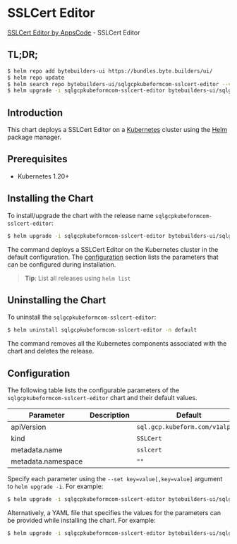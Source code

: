 # SSLCert Editor

[SSLCert Editor by AppsCode](https://byte.builders) - SSLCert Editor

## TL;DR;

```bash
$ helm repo add bytebuilders-ui https://bundles.byte.builders/ui/
$ helm repo update
$ helm search repo bytebuilders-ui/sqlgcpkubeformcom-sslcert-editor --version=v0.4.18
$ helm upgrade -i sqlgcpkubeformcom-sslcert-editor bytebuilders-ui/sqlgcpkubeformcom-sslcert-editor -n default --create-namespace --version=v0.4.18
```

## Introduction

This chart deploys a SSLCert Editor on a [Kubernetes](http://kubernetes.io) cluster using the [Helm](https://helm.sh) package manager.

## Prerequisites

- Kubernetes 1.20+

## Installing the Chart

To install/upgrade the chart with the release name `sqlgcpkubeformcom-sslcert-editor`:

```bash
$ helm upgrade -i sqlgcpkubeformcom-sslcert-editor bytebuilders-ui/sqlgcpkubeformcom-sslcert-editor -n default --create-namespace --version=v0.4.18
```

The command deploys a SSLCert Editor on the Kubernetes cluster in the default configuration. The [configuration](#configuration) section lists the parameters that can be configured during installation.

> **Tip**: List all releases using `helm list`

## Uninstalling the Chart

To uninstall the `sqlgcpkubeformcom-sslcert-editor`:

```bash
$ helm uninstall sqlgcpkubeformcom-sslcert-editor -n default
```

The command removes all the Kubernetes components associated with the chart and deletes the release.

## Configuration

The following table lists the configurable parameters of the `sqlgcpkubeformcom-sslcert-editor` chart and their default values.

|     Parameter      | Description |                  Default                   |
|--------------------|-------------|--------------------------------------------|
| apiVersion         |             | <code>sql.gcp.kubeform.com/v1alpha1</code> |
| kind               |             | <code>SSLCert</code>                       |
| metadata.name      |             | <code>sslcert</code>                       |
| metadata.namespace |             | <code>""</code>                            |


Specify each parameter using the `--set key=value[,key=value]` argument to `helm upgrade -i`. For example:

```bash
$ helm upgrade -i sqlgcpkubeformcom-sslcert-editor bytebuilders-ui/sqlgcpkubeformcom-sslcert-editor -n default --create-namespace --version=v0.4.18 --set apiVersion=sql.gcp.kubeform.com/v1alpha1
```

Alternatively, a YAML file that specifies the values for the parameters can be provided while
installing the chart. For example:

```bash
$ helm upgrade -i sqlgcpkubeformcom-sslcert-editor bytebuilders-ui/sqlgcpkubeformcom-sslcert-editor -n default --create-namespace --version=v0.4.18 --values values.yaml
```
